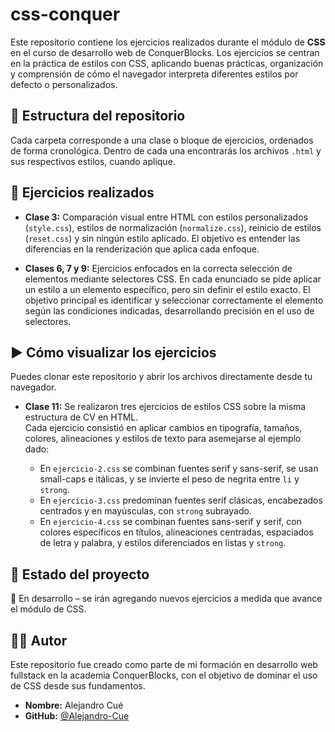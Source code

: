 # css-conquer

Este repositorio contiene los ejercicios realizados durante el módulo de **CSS** en el curso de desarrollo web de ConquerBlocks. Los ejercicios se centran en la práctica de estilos con CSS, aplicando buenas prácticas, organización y comprensión de cómo el navegador interpreta diferentes estilos por defecto o personalizados.

## 📁 Estructura del repositorio

Cada carpeta corresponde a una clase o bloque de ejercicios, ordenados de forma cronológica. Dentro de cada una encontrarás los archivos `.html` y sus respectivos estilos, cuando aplique.


## 📌 Ejercicios realizados

- **Clase 3:** Comparación visual entre HTML con estilos personalizados (`style.css`), estilos de normalización (`normalize.css`), reinicio de estilos (`reset.css`) y sin ningún estilo aplicado. El objetivo es entender las diferencias en la renderización que aplica cada enfoque.

- **Clases 6, 7 y 9:** Ejercicios enfocados en la correcta selección de elementos mediante selectores CSS. En cada enunciado se pide aplicar un estilo a un elemento específico, pero sin definir el estilo exacto. El objetivo principal es identificar y seleccionar correctamente el elemento según las condiciones indicadas, desarrollando precisión en el uso de selectores.


## ▶ Cómo visualizar los ejercicios

Puedes clonar este repositorio y abrir los archivos directamente desde tu navegador.


- **Clase 11:** Se realizaron tres ejercicios de estilos CSS sobre la misma estructura de CV en HTML.  
  Cada ejercicio consistió en aplicar cambios en tipografía, tamaños, colores, alineaciones y estilos de texto para asemejarse al ejemplo dado:  

  - En `ejercicio-2.css` se combinan fuentes serif y sans-serif, se usan small-caps e itálicas, y se invierte el peso de negrita entre `li` y `strong`.  
  - En `ejercicio-3.css` predominan fuentes serif clásicas, encabezados centrados y en mayúsculas, con `strong` subrayado.  
  - En `ejercicio-4.css` se combinan fuentes sans-serif y serif, con colores específicos en títulos, alineaciones centradas, espaciados de letra y palabra, y estilos diferenciados en listas y `strong`.





## 🚧 Estado del proyecto

🧱 En desarrollo – se irán agregando nuevos ejercicios a medida que avance el módulo de CSS.

## 👨‍💻 Autor

Este repositorio fue creado como parte de mi formación en desarrollo web fullstack en la academia ConquerBlocks, con el objetivo de dominar el uso de CSS desde sus fundamentos.

- **Nombre:** Alejandro Cué  
- **GitHub:** [@Alejandro-Cue](https://github.com/Alejandro-Cue)
